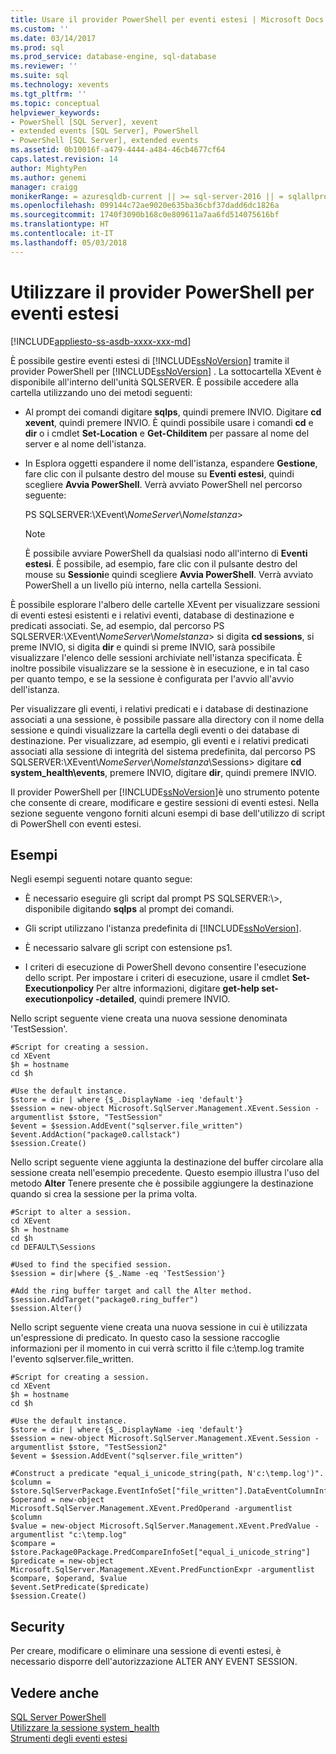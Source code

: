 ```yaml
---
title: Usare il provider PowerShell per eventi estesi | Microsoft Docs
ms.custom: ''
ms.date: 03/14/2017
ms.prod: sql
ms.prod_service: database-engine, sql-database
ms.reviewer: ''
ms.suite: sql
ms.technology: xevents
ms.tgt_pltfrm: ''
ms.topic: conceptual
helpviewer_keywords:
- PowerShell [SQL Server], xevent
- extended events [SQL Server], PowerShell
- PowerShell [SQL Server], extended events
ms.assetid: 0b10016f-a479-4444-a484-46cb4677cf64
caps.latest.revision: 14
author: MightyPen
ms.author: genemi
manager: craigg
monikerRange: = azuresqldb-current || >= sql-server-2016 || = sqlallproducts-allversions
ms.openlocfilehash: 099144c72ae9020e635ba36cbf37dadd6dc1826a
ms.sourcegitcommit: 1740f3090b168c0e809611a7aa6fd514075616bf
ms.translationtype: HT
ms.contentlocale: it-IT
ms.lasthandoff: 05/03/2018
---
```

# <a name="use-the-powershell-provider-for-extended-events"></a>Utilizzare il provider PowerShell per eventi estesi
[!INCLUDE[appliesto-ss-asdb-xxxx-xxx-md](../../includes/appliesto-ss-asdb-xxxx-xxx-md.md)]

  È possibile gestire eventi estesi di [!INCLUDE[ssNoVersion](../../includes/ssnoversion-md.md)] tramite il provider PowerShell per [!INCLUDE[ssNoVersion](../../includes/ssnoversion-md.md)] . La sottocartella XEvent è disponibile all'interno dell'unità SQLSERVER. È possibile accedere alla cartella utilizzando uno dei metodi seguenti:  
  
-   Al prompt dei comandi digitare **sqlps**, quindi premere INVIO. Digitare **cd xevent**, quindi premere INVIO. È quindi possibile usare i comandi **cd** e **dir** o i cmdlet **Set-Location** e **Get-Childitem** per passare al nome del server e al nome dell'istanza.  
  
-   In Esplora oggetti espandere il nome dell'istanza, espandere **Gestione**, fare clic con il pulsante destro del mouse su **Eventi estesi**, quindi scegliere **Avvia PowerShell**. Verrà avviato PowerShell nel percorso seguente:  
  
     PS SQLSERVER:\XEvent\\*NomeServer*\\*NomeIstanza*>  
  
    > [!NOTE]  
    >  È possibile avviare PowerShell da qualsiasi nodo all'interno di **Eventi estesi**. È possibile, ad esempio, fare clic con il pulsante destro del mouse su **Sessioni**e quindi scegliere **Avvia PowerShell**. Verrà avviato PowerShell a un livello più interno, nella cartella Sessioni.  
  
 È possibile esplorare l'albero delle cartelle XEvent per visualizzare sessioni di eventi estesi esistenti e i relativi eventi, database di destinazione e predicati associati. Se, ad esempio, dal percorso PS SQLSERVER:\XEvent\\*NomeServer*\\*NomeIstanza*> si digita **cd sessions**, si preme INVIO, si digita **dir** e quindi si preme INVIO, sarà possibile visualizzare l'elenco delle sessioni archiviate nell'istanza specificata. È inoltre possibile visualizzare se la sessione è in esecuzione, e in tal caso per quanto tempo, e se la sessione è configurata per l'avvio all'avvio dell'istanza.  
  
 Per visualizzare gli eventi, i relativi predicati e i database di destinazione associati a una sessione, è possibile passare alla directory con il nome della sessione e quindi visualizzare la cartella degli eventi o dei database di destinazione. Per visualizzare, ad esempio, gli eventi e i relativi predicati associati alla sessione di integrità del sistema predefinita, dal percorso PS SQLSERVER:\XEvent\\*NomeServer*\\*NomeIstanza*\Sessions> digitare **cd system_health\events**, premere INVIO, digitare **dir**, quindi premere INVIO.  
  
 Il provider PowerShell per [!INCLUDE[ssNoVersion](../../includes/ssnoversion-md.md)]è uno strumento potente che consente di creare, modificare e gestire sessioni di eventi estesi. Nella sezione seguente vengono forniti alcuni esempi di base dell'utilizzo di script di PowerShell con eventi estesi.  
  
## <a name="examples"></a>Esempi  
 Negli esempi seguenti notare quanto segue:  
  
-   È necessario eseguire gli script dal prompt PS SQLSERVER:\\>, disponibile digitando **sqlps** al prompt dei comandi.  
  
-   Gli script utilizzano l'istanza predefinita di [!INCLUDE[ssNoVersion](../../includes/ssnoversion-md.md)].  
  
-   È necessario salvare gli script con estensione ps1.  
  
-   I criteri di esecuzione di PowerShell devono consentire l'esecuzione dello script. Per impostare i criteri di esecuzione, usare il cmdlet **Set-Executionpolicy** Per altre informazioni, digitare **get-help set-executionpolicy -detailed**, quindi premere INVIO.  
  
 Nello script seguente viene creata una nuova sessione denominata 'TestSession'.  
  
```  
#Script for creating a session.  
cd XEvent  
$h = hostname  
cd $h  
  
#Use the default instance.  
$store = dir | where {$_.DisplayName -ieq 'default'}  
$session = new-object Microsoft.SqlServer.Management.XEvent.Session -argumentlist $store, "TestSession"  
$event = $session.AddEvent("sqlserver.file_written")  
$event.AddAction("package0.callstack")  
$session.Create()  
```  
  
 Nello script seguente viene aggiunta la destinazione del buffer circolare alla sessione creata nell'esempio precedente. Questo esempio illustra l'uso del metodo **Alter** Tenere presente che è possibile aggiungere la destinazione quando si crea la sessione per la prima volta.  
  
```  
#Script to alter a session.  
cd XEvent  
$h = hostname  
cd $h  
cd DEFAULT\Sessions  
  
#Used to find the specified session.  
$session = dir|where {$_.Name -eq 'TestSession'}  
  
#Add the ring buffer target and call the Alter method.  
$session.AddTarget("package0.ring_buffer")  
$session.Alter()  
```  
  
 Nello script seguente viene creata una nuova sessione in cui è utilizzata un'espressione di predicato. In questo caso la sessione raccoglie informazioni per il momento in cui verrà scritto il file c:\temp.log tramite l'evento sqlserver.file_written.  
  
```  
#Script for creating a session.  
cd XEvent  
$h = hostname  
cd $h  
  
#Use the default instance.  
$store = dir | where {$_.DisplayName -ieq 'default'}  
$session = new-object Microsoft.SqlServer.Management.XEvent.Session -argumentlist $store, "TestSession2"  
$event = $session.AddEvent("sqlserver.file_written")  
  
#Construct a predicate "equal_i_unicode_string(path, N'c:\temp.log')".  
$column = $store.SqlServerPackage.EventInfoSet["file_written"].DataEventColumnInfoSet["path"]  
$operand = new-object Microsoft.SqlServer.Management.XEvent.PredOperand -argumentlist $column  
$value = new-object Microsoft.SqlServer.Management.XEvent.PredValue -argumentlist "c:\temp.log"  
$compare = $store.Package0Package.PredCompareInfoSet["equal_i_unicode_string"]  
$predicate = new-object Microsoft.SqlServer.Management.XEvent.PredFunctionExpr -argumentlist $compare, $operand, $value  
$event.SetPredicate($predicate)  
$session.Create()  
```  
  
## <a name="security"></a>Security  
 Per creare, modificare o eliminare una sessione di eventi estesi, è necessario disporre dell'autorizzazione ALTER ANY EVENT SESSION.  
  
## <a name="see-also"></a>Vedere anche  
 [SQL Server PowerShell](../../relational-databases/scripting/sql-server-powershell.md)   
 [Utilizzare la sessione system_health](../../relational-databases/extended-events/use-the-system-health-session.md)   
 [Strumenti degli eventi estesi](../../relational-databases/extended-events/extended-events-tools.md)  
  
  
